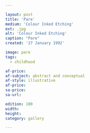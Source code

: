 ```yaml
---

layout: post
title: 'Pare'
medium: 'Colour Inked Etching'
ext: .jpg
alt: 'Colour Inked Etching'
caption: "Pare"
created: '27 January 1992'

image: pare
tags:
  - childhood

af-price:
af-subject: abstract and conceptual
af-style: illustrative
af-price:
sa-price:
sa-url:

edition: 100
width:
height:
category: gallery

---
```

